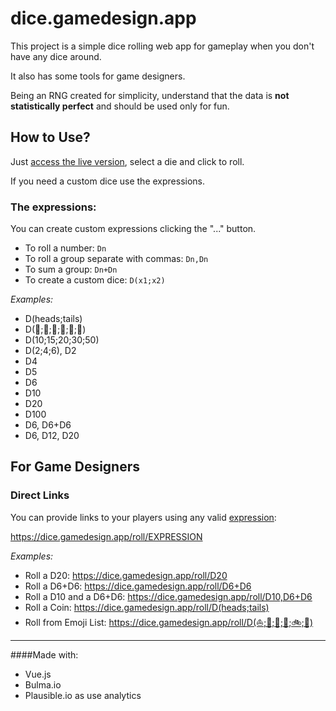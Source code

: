 # dice.gamedesign.app

This project is a simple dice rolling web app for gameplay when you don't have any dice around.

It also has some tools for game designers.

Being an RNG created for simplicity, understand that the data is **not statistically perfect** and should be used only for fun.


## How to Use?

Just [access the live version](https://dice.gamedesign.app), select a die and click to roll.

If you need a custom dice use the expressions.

### The expressions:

You can create custom expressions clicking the "..." button.

- To roll a number: `Dn`
- To roll a group separate with commas: `Dn,Dn`
- To sum a group: `Dn+Dn`
- To create a custom dice: `D(x1;x2)`

_Examples:_

- D(heads;tails)
- D(🍉;🍋;🍌;🍍;🍎;🍓)
- D(10;15;20;30;50)
- D(2;4;6), D2
- D4
- D5
- D6
- D10
- D20
- D100
- D6, D6+D6
- D6, D12, D20

## For Game Designers

### Direct Links
You can provide links to your players using any valid [expression](#the-expressions):

https://dice.gamedesign.app/roll/EXPRESSION

_Examples:_ 

- Roll a D20: https://dice.gamedesign.app/roll/D20
- Roll a D6+D6: https://dice.gamedesign.app/roll/D6+D6
- Roll a D10 and a D6+D6: https://dice.gamedesign.app/roll/D10,D6+D6
- Roll a Coin: https://dice.gamedesign.app/roll/D(heads;tails)
- Roll from Emoji List: https://dice.gamedesign.app/roll/D(⛵;🚄;🚚;🚗;🚲;🛫)

---

####Made with:
- Vue.js
- Bulma.io
- Plausible.io as use analytics